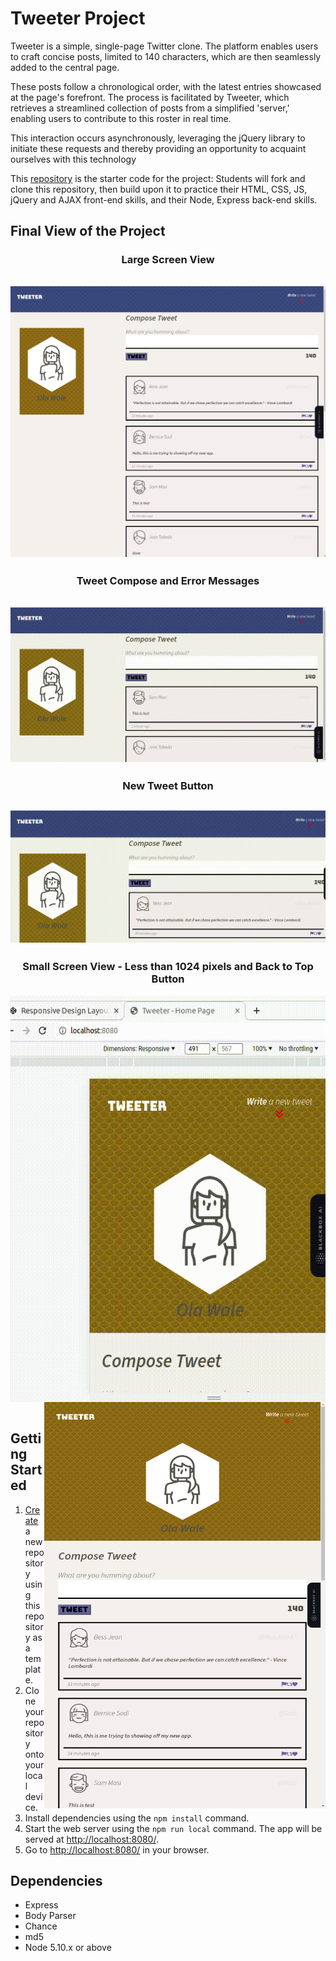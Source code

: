 # Tweeter Project

Tweeter is a simple, single-page Twitter clone. The platform enables users to craft concise posts, limited to 140 characters, which are then seamlessly added to the central page.

These posts follow a chronological order, with the latest entries showcased at the page's forefront. The process is facilitated by Tweeter, which retrieves a streamlined collection of posts from a simplified 'server,' enabling users to contribute to this roster in real time.

This interaction occurs asynchronously, leveraging the jQuery library to initiate these requests and thereby providing an opportunity to acquaint ourselves with this technology

This [repository](https://github.com/lighthouse-labs/tweeter) is the starter code for the project: Students will fork and clone this repository, then build upon it to practice their HTML, CSS, JS, jQuery and AJAX front-end skills, and their Node, Express back-end skills.

## Final View of the Project

### <center>Large Screen View</center>
!["Screenshot of Large Screen View"](/docs/largeScreenView.png)
-
### <center>Tweet Compose and Error Messages</center>
!["Screenshot of Composing Tweet"](/docs/tweet-compose.gif)
-
### <center>New Tweet Button</center>
!["Screenshot of New Tweet Button"](/docs/newTweet.gif)
-
### <center>Small Screen View - Less than 1024 pixels and Back to Top Button</center>
<img align="left" height="650" src="docs/backToTop.gif" alt="Back To Top Button"/>
<img align="right" width="450" height="650" src="docs/smallScreenView.png"  alt="Small Screen View"/>



$~~~~~~~~~~~~~$
## Getting Started

1. [Create](https://docs.github.com/en/repositories/creating-and-managing-repositories/creating-a-repository-from-a-template) a new repository using this repository as a template.
2. Clone your repository onto your local device.
3. Install dependencies using the `npm install` command.
3. Start the web server using the `npm run local` command. The app will be served at <http://localhost:8080/>.
4. Go to <http://localhost:8080/> in your browser.

## Dependencies

- Express
- Body Parser
- Chance
- md5
- Node 5.10.x or above
